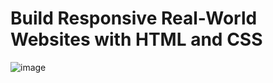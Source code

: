 # Build Responsive Real-World Websites with HTML and CSS
![image](https://user-images.githubusercontent.com/110200790/233261570-d2d80a3d-55a7-4fb8-a561-3399c2c784e3.png)
